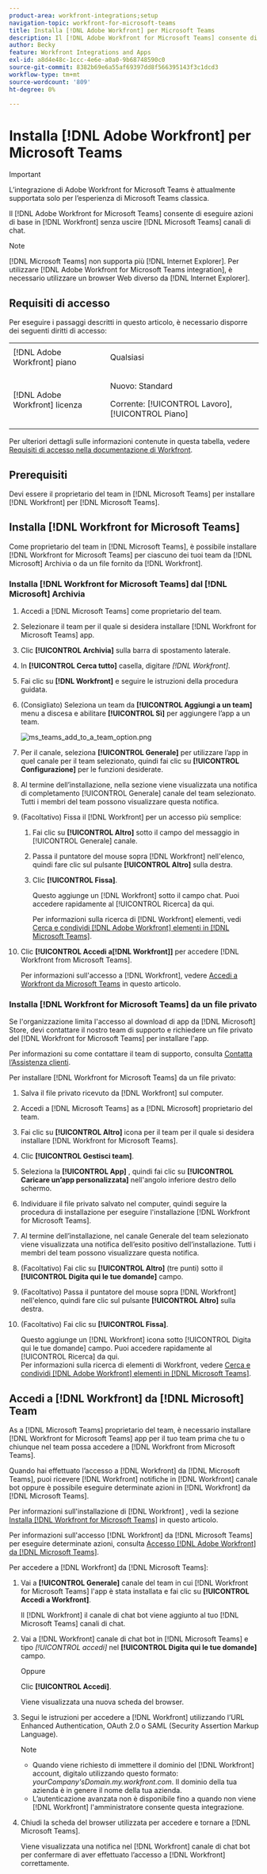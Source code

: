 ```yaml
---
product-area: workfront-integrations;setup
navigation-topic: workfront-for-microsoft-teams
title: Installa [!DNL Adobe Workfront] per Microsoft Teams
description: Il [!DNL Adobe Workfront for Microsoft Teams] consente di eseguire azioni di base in [!DNL Workfront] senza uscire [!DNL Microsoft Teams] canali di chat.
author: Becky
feature: Workfront Integrations and Apps
exl-id: a8d4e48c-1ccc-4e6e-a0a0-9b68748590c0
source-git-commit: 8382b69e6a55af69397dd8f566395143f3c1dcd3
workflow-type: tm+mt
source-wordcount: '809'
ht-degree: 0%

---
```


# Installa [!DNL Adobe Workfront] per Microsoft Teams

<!-- Audited: 1/2024 -->

>[!IMPORTANT]
>
>L’integrazione di Adobe Workfront for Microsoft Teams è attualmente supportata solo per l’esperienza di Microsoft Teams classica.


Il [!DNL Adobe Workfront for Microsoft Teams] consente di eseguire azioni di base in [!DNL Workfront] senza uscire [!DNL Microsoft Teams] canali di chat.

>[!NOTE]
>
>[!DNL Microsoft Teams] non supporta più [!DNL Internet Explorer]. Per utilizzare [!DNL Adobe Workfront for Microsoft Teams integration], è necessario utilizzare un browser Web diverso da [!DNL Internet Explorer].


## Requisiti di accesso

Per eseguire i passaggi descritti in questo articolo, è necessario disporre dei seguenti diritti di accesso:

<table style="table-layout:auto"> 
 <col> 
 <col> 
 <tbody> 
  <tr> 
   <td role="rowheader">[!DNL Adobe Workfront] piano</td> 
   <td> <p>Qualsiasi</p> </td> 
  </tr> 
  <tr> 
   <td role="rowheader">[!DNL Adobe Workfront] licenza</td> 
   <td><p>Nuovo: Standard</p>
    <p>Corrente: [!UICONTROL Lavoro], [!UICONTROL Piano]</p> </td> 
  </tr> 
 </tbody> 
</table>

Per ulteriori dettagli sulle informazioni contenute in questa tabella, vedere [Requisiti di accesso nella documentazione di Workfront](/help/quicksilver/administration-and-setup/add-users/access-levels-and-object-permissions/access-level-requirements-in-documentation.md).

## Prerequisiti

Devi essere il proprietario del team in [!DNL Microsoft Teams] per installare [!DNL Workfront] per [!DNL Microsoft Teams].

## Installa [!DNL Workfront for Microsoft Teams]

Come proprietario del team in [!DNL Microsoft Teams], è possibile installare [!DNL Workfront for Microsoft Teams] per ciascuno dei tuoi team da [!DNL Microsoft] Archivia o da un file fornito da [!DNL Workfront].

### Installa [!DNL Workfront for Microsoft Teams] dal [!DNL Microsoft] Archivia

1. Accedi a [!DNL Microsoft Teams] come proprietario del team.
1. Selezionare il team per il quale si desidera installare [!DNL Workfront for Microsoft Teams] app.
1. Clic **[!UICONTROL Archivia]** sulla barra di spostamento laterale.

1. In **[!UICONTROL Cerca tutto]** casella, digitare *[!DNL Workfront]*.

1. Fai clic su **[!DNL Workfront]** e seguire le istruzioni della procedura guidata.
1. (Consigliato) Seleziona un team da **[!UICONTROL Aggiungi a un team]** menu a discesa e abilitare **[!UICONTROL Sì]** per aggiungere l’app a un team.

   ![ms_teams_add_to_a_team_option.png](assets/ms-teams-add-to-a-team-option-350x122.png)

1. Per il canale, seleziona **[!UICONTROL Generale]** per utilizzare l’app in quel canale per il team selezionato, quindi fai clic su **[!UICONTROL Configurazione]** per le funzioni desiderate.

1. Al termine dell’installazione, nella sezione viene visualizzata una notifica di completamento [!UICONTROL Generale] canale del team selezionato. Tutti i membri del team possono visualizzare questa notifica.
1. (Facoltativo) Fissa il [!DNL Workfront] per un accesso più semplice:

   1. Fai clic su **[!UICONTROL Altro]** sotto il campo del messaggio in [!UICONTROL Generale] canale.

   1. Passa il puntatore del mouse sopra [!DNL Workfront] nell&#39;elenco, quindi fare clic sul pulsante **[!UICONTROL Altro]** sulla destra.

   1. Clic **[!UICONTROL Fissa]**.

      Questo aggiunge un [!DNL Workfront] sotto il campo chat. Puoi accedere rapidamente al [!UICONTROL Ricerca] da qui.

      Per informazioni sulla ricerca di [!DNL Workfront] elementi, vedi [Cerca e condividi [!DNL Adobe Workfront] elementi in [!DNL Microsoft Teams]](../../workfront-integrations-and-apps/using-workfront-with-microsoft-teams/search-for-and-share-wf-items-in-ms-teams.md).

1. Clic **[!UICONTROL Accedi a[!DNL Workfront]]** per accedere [!DNL Workfront from Microsoft Teams].

   Per informazioni sull&#39;accesso a [!DNL Workfront], vedere [Accedi a Workfront da Microsoft Teams](#log-in-to-workfront-from-microsoft-teams) in questo articolo.

### Installa [!DNL Workfront for Microsoft Teams] da un file privato

Se l&#39;organizzazione limita l&#39;accesso al download di app da [!DNL Microsoft] Store, devi contattare il nostro team di supporto e richiedere un file privato del [!DNL Workfront for Microsoft Teams] per installare l&#39;app.

Per informazioni su come contattare il team di supporto, consulta [Contatta l’Assistenza clienti](../../workfront-basics/tips-tricks-and-troubleshooting/contact-customer-support.md).

Per installare [!DNL Workfront for Microsoft Teams] da un file privato:

1. Salva il file privato ricevuto da [!DNL Workfront] sul computer.
1. Accedi a [!DNL Microsoft Teams] as a [!DNL Microsoft] proprietario del team.
1. Fai clic su **[!UICONTROL Altro]** icona per il team per il quale si desidera installare [!DNL Workfront for Microsoft Teams].

1. Clic **[!UICONTROL Gestisci team]**.
1. Seleziona la **[!UICONTROL App]** , quindi fai clic su **[!UICONTROL Caricare un’app personalizzata]** nell&#39;angolo inferiore destro dello schermo.

1. Individuare il file privato salvato nel computer, quindi seguire la procedura di installazione per eseguire l&#39;installazione [!DNL Workfront for Microsoft Teams].
1. Al termine dell’installazione, nel canale Generale del team selezionato viene visualizzata una notifica dell’esito positivo dell’installazione. Tutti i membri del team possono visualizzare questa notifica.
1. (Facoltativo) Fai clic su **[!UICONTROL Altro]** (tre punti) sotto il **[!UICONTROL Digita qui le tue domande]** campo.

1. (Facoltativo) Passa il puntatore del mouse sopra [!DNL Workfront] nell&#39;elenco, quindi fare clic sul pulsante **[!UICONTROL Altro]** sulla destra.

1. (Facoltativo) Fai clic su **[!UICONTROL Fissa]**.

   Questo aggiunge un [!DNL Workfront] icona sotto [!UICONTROL Digita qui le tue domande] campo. Puoi accedere rapidamente al [!UICONTROL Ricerca] da qui.\
   Per informazioni sulla ricerca di elementi di Workfront, vedere [Cerca e condividi [!DNL Adobe Workfront] elementi in [!DNL Microsoft Teams]](../../workfront-integrations-and-apps/using-workfront-with-microsoft-teams/search-for-and-share-wf-items-in-ms-teams.md).

## Accedi a [!DNL Workfront] da [!DNL Microsoft] Team

As a [!DNL Microsoft Teams] proprietario del team, è necessario installare [!DNL Workfront for Microsoft Teams] app per il tuo team prima che tu o chiunque nel team possa accedere a [!DNL Workfront from Microsoft Teams].

Quando hai effettuato l’accesso a [!DNL Workfront] da [!DNL Microsoft Teams], puoi ricevere [!DNL Workfront] notifiche in [!DNL Workfront] canale bot oppure è possibile eseguire determinate azioni in [!DNL Workfront] da [!DNL Microsoft Teams].

Per informazioni sull&#39;installazione di [!DNL Workfront] , vedi la sezione [Installa [!DNL Workfront for Microsoft Teams]](#install-workfront-for-microsoft-teams) in questo articolo.

Per informazioni sull&#39;accesso [!DNL Workfront] da [!DNL Microsoft Teams] per eseguire determinate azioni, consulta [Accesso [!DNL Adobe Workfront] da [!DNL Microsoft Teams]](../../workfront-integrations-and-apps/using-workfront-with-microsoft-teams/access-workfront-from-ms-teams.md).

Per accedere a [!DNL Workfront] da [!DNL Microsoft Teams]:

1. Vai a **[!UICONTROL Generale]** canale del team in cui [!DNL Workfront for Microsoft Teams] l&#39;app è stata installata e fai clic su **[!UICONTROL Accedi a Workfront]**.

   Il [!DNL Workfront] il canale di chat bot viene aggiunto al tuo [!DNL Microsoft Teams] canali di chat.

1. Vai a [!DNL Workfront] canale di chat bot in [!DNL Microsoft Teams] e tipo *[!UICONTROL accedi]* nel **[!UICONTROL Digita qui le tue domande]** campo.

   Oppure

   Clic **[!UICONTROL Accedi]**.

   Viene visualizzata una nuova scheda del browser.

1. Segui le istruzioni per accedere a [!DNL Workfront] utilizzando l’URL Enhanced Authentication, OAuth 2.0 o SAML (Security Assertion Markup Language).

   >[!NOTE]
   >
   >* Quando viene richiesto di immettere il dominio del [!DNL Workfront] account, digitalo utilizzando questo formato: *yourCompany&#39;sDomain.my.workfront.com*. Il dominio della tua azienda è in genere il nome della tua azienda.
   >* L’autenticazione avanzata non è disponibile fino a quando non viene [!DNL Workfront] l&#39;amministratore consente questa integrazione.


1. Chiudi la scheda del browser utilizzata per accedere e tornare a [!DNL Microsoft Teams].

   Viene visualizzata una notifica nel [!DNL Workfront] canale di chat bot per confermare di aver effettuato l’accesso a [!DNL Workfront] correttamente.
